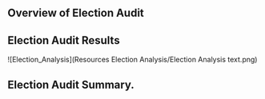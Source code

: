 ## Overview of Election Audit 

## Election Audit Results 
![Election_Analysis](Resources Election Analysis/Election Analysis text.png)

## Election Audit Summary.

